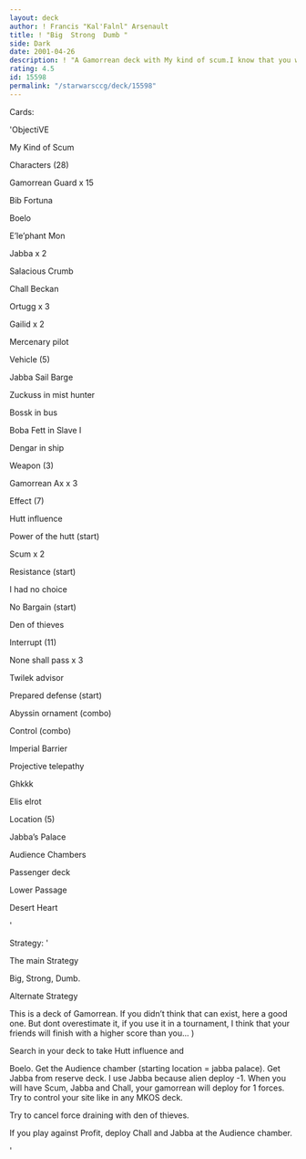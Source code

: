 ```yaml
---
layout: deck
author: ! Francis "Kal'Falnl" Arsenault
title: ! "Big  Strong  Dumb "
side: Dark
date: 2001-04-26
description: ! "A Gamorrean deck with My kind of scum.I know that you will say : There are some alien better than Gamorrean but : hey  What’s the meaning of SWCCG ?To have fun , i beginning to think that some loose that point."
rating: 4.5
id: 15598
permalink: "/starwarsccg/deck/15598"
---
```

Cards: 

'ObjectiVE

My Kind of Scum


Characters (28)

Gamorrean Guard x 15

Bib Fortuna

Boelo

E’le’phant Mon

Jabba x 2

Salacious Crumb

Chall Beckan

Ortugg x 3

Gailid x 2

Mercenary pilot


Vehicle (5)

Jabba Sail Barge

Zuckuss in mist hunter

Bossk in bus

Boba Fett in Slave I

Dengar in ship


Weapon (3)

Gamorrean Ax x 3


Effect (7)

Hutt influence 

Power of the hutt (start)

Scum x 2

Resistance (start)

I had no choice

No Bargain (start)

Den of thieves


Interrupt (11)

None shall pass x 3

Twilek advisor

Prepared defense (start)

Abyssin ornament (combo)

Control (combo)

Imperial Barrier 

Projective telepathy

Ghkkk

Elis elrot


Location (5)

Jabba’s Palace

Audience Chambers

Passenger deck

Lower Passage

Desert Heart

'

Strategy: '

The main Strategy 

Big, Strong, Dumb.


Alternate Strategy 


This is a deck of Gamorrean. If you didn’t think that can exist, here a good one. But dont overestimate it, if you use it in a tournament, I think that your friends will finish with a higher score than you... )

Search in your deck to take Hutt influence and 

Boelo. Get the Audience chamber (starting location = jabba palace). Get Jabba from reserve deck. I use Jabba because alien deploy -1. When you will have Scum, Jabba and Chall, your gamorrean will deploy for 1 forces. Try to control your site like in any MKOS deck. 

Try to cancel force draining with den of thieves.


If you play against Profit, deploy Chall and Jabba at the Audience chamber. 

'
